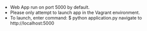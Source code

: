 * Web App run on port 5000 by default.
* Please only attempt to launch app in the Vagrant environment.
* To launch, 
  enter command:
  	$ python application.py
  navigate to http://localhost:5000  
